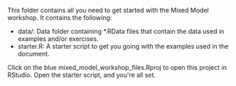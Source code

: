 This folder contains all you need to get started with the Mixed Model workshop.  It contains the following:

- data/: Data folder containing *.RData files that contain the data used in examples and/or exercises.
- starter.R: A starter script to get you going with the examples used in the document.

Click on the blue mixed_model_workshop_files.Rproj to open this project in RStudio. Open the starter script, and you're all set.